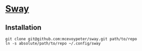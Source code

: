 # [Sway]

## Installation

```console
git clone git@github.com:mcevoypeter/sway.git path/to/repo
ln -s absolute/path/to/repo ~/.config/sway
```

[Sway]: https://swaywm.org/
